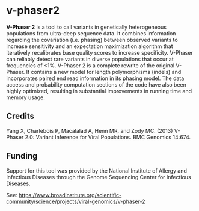 # v-phaser2

**V-Phaser 2** is a tool to call variants in genetically heterogeneous populations from ultra-deep sequence data. It combines information regarding the covariation (i.e. phasing) between observed variants to increase sensitivity and an expectation maximization algorithm that iteratively recalibrates base quality scores to increase specificity. V-Phaser can reliably detect rare variants in diverse populations that occur at frequencies of <1%. V-Phaser 2 is a complete rewrite of the original V-Phaser. It contains a new model for length polymorphisms (indels) and incorporates paired end read information in its phasing model. The data access and probability computation sections of the code have also been highly optimized, resulting in substantial improvements in running time and memory usage.

## Credits
Yang X, Charlebois P, Macalalad A, Henn MR, and Zody MC. (2013) V-Phaser 2.0: Variant Inference for Viral Populations. BMC Genomics 14:674.

## Funding
Support for this tool was provided by the National Institute of Allergy and Infectious Diseases through the Genome Sequencing Center for Infectious Diseases.

See: https://www.broadinstitute.org/scientific-community/science/projects/viral-genomics/v-phaser-2
